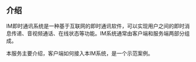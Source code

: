 ## 介绍

IM即时通讯系统是一种基于互联网的即时通讯软件，可以实现用户之间的即时消息传递、音视频通话、在线状态等功能。IM系统通常由客户端和服务端两部分组成。

本服务主要介绍，客户端如何接入本IM系统，是一个示范案例。